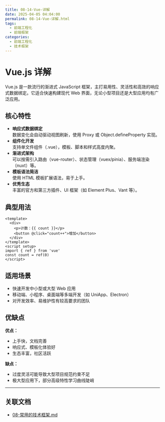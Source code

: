 ```yaml
---
title: 08-14-Vue-详解
date: 2025-04-05 04:04:00
permalink: 08-14-Vue-详解.html
tags:
  - 前端工程化
  - 前端框架
categories:
  - 前端工程化
  - 技术框架
---
```


# Vue.js 详解

Vue.js 是一款流行的渐进式 JavaScript 框架，主打易用性、灵活性和高效的响应式数据绑定。它适合快速构建现代 Web 界面，无论小型项目还是大型应用均有广泛应用。

## 核心特性

- **响应式数据绑定**  
  数据变化会自动驱动视图刷新，使用 Proxy 或 Object.defineProperty 实现。
- **组件化开发**  
  支持单文件组件（.vue），模板、脚本和样式高度内聚。
- **渐进式架构**  
  可以按需引入路由（vue-router）、状态管理（vuex/pinia）、服务端渲染（nuxt）等。
- **模板语法简洁**  
  使用 HTML 模板扩展语法，易于上手。
- **优秀生态**  
  丰富的官方和第三方插件、UI 框架（如 Element Plus、Vant 等）。

## 典型用法

```vue
<template>
  <div>
    <p>计数：{{ count }}</p>
    <button @click="count++">增加</button>
  </div>
</template>
<script setup>
import { ref } from 'vue'
const count = ref(0)
</script>
```

## 适用场景

- 快速开发中小型或大型 Web 应用
- 移动端、小程序、桌面端等多端开发（如 UniApp、Electron）
- 对开发效率、易维护性有较高要求的团队

## 优缺点

**优点：**
- 上手快，文档完善
- 响应式、模板化体验好
- 生态丰富，社区活跃

**缺点：**
- 过度灵活可能导致大型项目规范约束不足
- 极大型应用下，部分高级特性学习曲线陡峭

---

## 关联文档

- [08-常用的技术框架.md](./08-常用的技术框架.md)